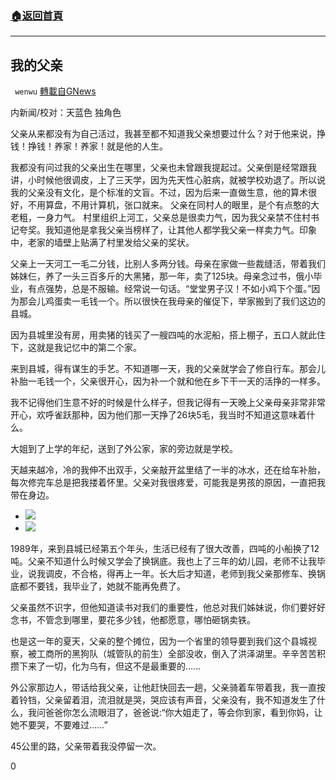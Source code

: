 ###  [:house:返回首頁](https://github.com/ourhimalayas/txt)
---

## 我的父亲
` wenwu` [轉載自GNews](https://gnews.org/zh-hans/565996/)

内新闻/校对：天蓝色 独角色

父亲从来都没有为自己活过，我甚至都不知道我父亲想要过什么？对于他来说，挣钱！挣钱！养家！养家！就是他的人生。

我都没有问过我的父亲出生在哪里，父亲也未曾跟我提起过。父亲倒是经常跟我讲，小时候他很调皮，上了三天学，因为先天性心脏病，就被学校劝退了。所以说我的父亲没有文化，是个标准的文盲。不过，因为后来一直做生意，他的算术很好，不用算盘，不用计算机，张口就来。 父亲在同村人的眼里，是个有点憨的大老粗，一身力气。 村里组织上河工，父亲总是很卖力气，因为我父亲禁不住村书记夸奖。我知道他是拿我父亲当榜样了，让其他人都学我父亲一样卖力气。印象中，老家的墙壁上贴满了村里发给父亲的奖状。

父亲上一天河工一毛二分钱，比别人多两分钱。母亲在家做一些裁缝活，带着我们姊妹仨，养了一头三百多斤的大黑猪，那一年，卖了125块。母亲念过书，俄小毕业，有点强势，总是不服输。经常说一句话。“堂堂男子汉！不如小鸡下个蛋。”因为那会儿鸡蛋卖一毛钱一个。所以很快在我母亲的催促下，举家搬到了我们这边的县城。

因为县城里没有房，用卖猪的钱买了一艘四吨的水泥船，搭上棚子，五口人就此住下，这就是我记忆中的第二个家。

来到县城，得有谋生的手艺。不知道哪一天，我的父亲就学会了修自行车。那会儿补胎一毛钱一个，父亲很开心，因为补一个就和他在乡下干一天的活挣的一样多。

我不记得他们生意不好的时候是什么样子，但我记得有一天晚上父亲母亲非常非常开心，欢呼雀跃那种，因为他们那一天挣了26块5毛，我当时不知道这意味着什么。

大姐到了上学的年纪，送到了外公家，家的旁边就是学校。

天越来越冷，冷的我伸不出双手，父亲敲开盆里结了一半的冰水，还在给车补胎，每次修完车总是把我搂着怀里。父亲对我很疼爱，可能我是男孩的原因，一直把我带在身边。

- ![]()![](https://gnews-media-offload.s3.amazonaws.com/wp-content/uploads/2020/11/17000502/image0-109.jpg)
- ![]()![](https://gnews-media-offload.s3.amazonaws.com/wp-content/uploads/2020/11/17000917/image0-112.jpg)


1989年，来到县城已经第五个年头，生活已经有了很大改善，四吨的小船换了12吨。父亲不知道什么时候又学会了换锅底。我也上了三年的幼儿园，老师不让我毕业，说我调皮，不合格，得再上一年。长大后才知道，老师到我父亲那修车、换锅底都不要钱，我毕业了，她就不能再免费了。

父亲虽然不识字，但他知道读书对我们的重要性，他总对我们姊妹说，你们要好好念书，不管念到哪里，要花多少钱，他都愿意，哪怕砸锅卖铁。

也是这一年的夏天，父亲的整个摊位，因为一个省里的领导要到我们这个县城视察，被工商所的黑狗队（城管队的前生）全部没收，倒入了洪泽湖里。辛辛苦苦积攒下来了一切，化为乌有，但这不是最重要的……

外公家那边人，带话给我父亲，让他赶快回去一趟，父亲骑着车带着我，我一直按着铃铛，父亲留着泪，流泪就是哭，哭应该有声音，父亲没有，我不知道发生了什么，我问爸爸你怎么流眼泪了，爸爸说:“你大姐走了，等会你到家，看到你妈，让她不要哭，不要难过……”

45公里的路，父亲带着我没停留一次。

0
